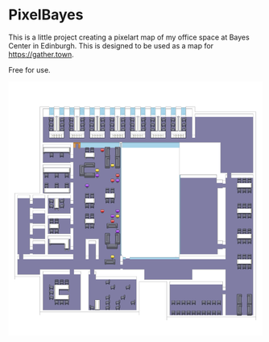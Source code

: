 # PixelBayes

This is a little project creating a pixelart map of my office space at Bayes Center in Edinburgh. This is designed to be used as a map for https://gather.town.

Free for use.

![Pixelart preview](Bayes_flat.png?raw=true "Bayes Center Math floor")
